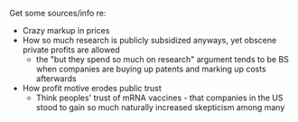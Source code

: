 Get some sources/info re:
- Crazy markup in prices
- How so much research is publicly subsidized anyways, yet obscene private profits are allowed
	- the "but they spend so much on research" argument tends to be BS when companies are buying up patents and marking up costs afterwards
- How profit motive erodes public trust
	- Think peoples' trust of mRNA vaccines - that companies in the US stood to gain so much naturally increased skepticism among many